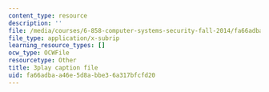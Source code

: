 ```yaml
---
content_type: resource
description: ''
file: /media/courses/6-858-computer-systems-security-fall-2014/fa66adbaa46e5d8abbe36a317bfcfd20_OgGTJIgNewE.vtt
file_type: application/x-subrip
learning_resource_types: []
ocw_type: OCWFile
resourcetype: Other
title: 3play caption file
uid: fa66adba-a46e-5d8a-bbe3-6a317bfcfd20
---
```

